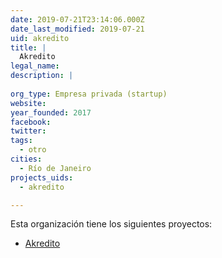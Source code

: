 ```yaml
---
date: 2019-07-21T23:14:06.000Z
date_last_modified: 2019-07-21
uid: akredito
title: |
  Akredito
legal_name: 
description: |
  
org_type: Empresa privada (startup)
website: 
year_founded: 2017
facebook: 
twitter: 
tags:
  - otro
cities: 
  - Río de Janeiro
projects_uids:
  - akredito

---
```


Esta organización tiene los siguientes proyectos:

- [Akredito](/proyectos/akredito)
